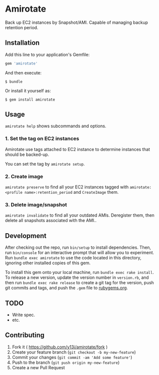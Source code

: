 # Amirotate

Back up EC2 instances by Snapshot/AMI. Capable of managing backup retention period.

## Installation

Add this line to your application's Gemfile:

```ruby
gem 'amirotate'
```

And then execute:

    $ bundle

Or install it yourself as:

    $ gem install amirotate

## Usage

`amirotate help` shows subcommands and options.

### 1. Set the tag on EC2 instances

Amirotate use tags attached to EC2 instance to determine instances that should be backed-up.

You can set the tag by `amirotate setup`.

### 2. Create image

`amirotate preserve` to find all your EC2 instances tagged with `amirotate:<profile name>:retention_period` and `CreateImage` them.

### 3. Delete image/snapshot

`amirotate invalidate` to find all your outdated AMIs. Deregister them, then delete all snapshots associated with the AMI..

## Development

After checking out the repo, run `bin/setup` to install dependencies. Then, run `bin/console` for an interactive prompt that will allow you to experiment. Run `bundle exec amirotate` to use the code located in this directory, ignoring other installed copies of this gem.

To install this gem onto your local machine, run `bundle exec rake install`. To release a new version, update the version number in `version.rb`, and then run `bundle exec rake release` to create a git tag for the version, push git commits and tags, and push the `.gem` file to [rubygems.org](https://rubygems.org).

## TODO

* Write spec.
* etc.

## Contributing

1. Fork it ( https://github.com/y13i/amirotate/fork )
2. Create your feature branch (`git checkout -b my-new-feature`)
3. Commit your changes (`git commit -am 'Add some feature'`)
4. Push to the branch (`git push origin my-new-feature`)
5. Create a new Pull Request
